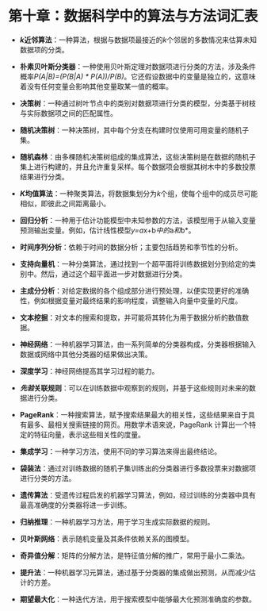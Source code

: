 # 第十章：数据科学中的算法与方法词汇表

+   ***k*近邻算法**：一种算法，根据与数据项最接近的*k*个邻居的多数情况来估算未知数据项的分类。

+   **朴素贝叶斯分类器**：一种使用贝叶斯定理对数据项进行分类的方法，涉及条件概率*P(A|B)=(P(B|A) * P(A))/P(B)*。它还假设数据中的变量是独立的，这意味着没有任何变量会影响其他变量取某一值的概率。

+   **决策树**：一种通过树叶节点中的类别对数据项进行分类的模型，分类基于树枝与实际数据项之间的匹配属性。

+   **随机决策树**：一种决策树，其中每个分支在构建时仅使用可用变量的随机子集。

+   **随机森林**：由多棵随机决策树组成的集成算法，这些决策树是在数据的随机子集上进行构建的，并且允许重复采样。每个数据项会根据其树木中的多数投票结果进行分类。

+   ***K*均值算法**：一种聚类算法，将数据集划分为*k*个组，使每个组中的成员尽可能相似，即彼此之间距离最小。

+   **回归分析**：一种用于估计功能模型中未知参数的方法，该模型用于从输入变量预测输出变量。例如，估计线性模型*y=a*x+b*中的*a*和*b*。

+   **时间序列分析**：依赖于时间的数据分析；主要包括趋势和季节性的分析。

+   **支持向量机**：一种分类算法，通过找到一个超平面将训练数据划分到给定的类别中。然后，通过这个超平面进一步对数据进行分类。

+   **主成分分析**：对给定数据的各个组成部分进行预处理，以便实现更好的准确性，例如根据变量对最终结果的影响程度，调整输入向量中变量的尺度。

+   **文本挖掘**：对文本的搜索和提取，并可能将其转化为用于数据分析的数值数据。

+   **神经网络**：一种机器学习算法，由一系列简单的分类器构成，分类器根据输入数据或网络中其他分类器的结果做出决策。

+   **深度学习**：神经网络提高其学习过程的能力。

+   ***先验*关联规则**：可以在训练数据中观察到的规则，并基于这些规则对未来的数据进行分类。

+   **PageRank**：一种搜索算法，赋予搜索结果最大的相关性，这些结果来自于具有最多、最相关搜索链接的网页。用数学术语来说，PageRank 计算出一个特定的特征向量，表示这些相关性的度量。

+   **集成学习**：一种学习方法，使用不同的学习算法来得出最终结论。

+   **袋装法**：通过对训练数据的随机子集训练出的分类器进行多数投票来对数据项进行分类的方法。

+   **遗传算法**：受遗传过程启发的机器学习算法，例如，经过训练的分类器中具有最高准确度的分类器将进一步训练。

+   **归纳推理**：一种机器学习方法，用于学习生成实际数据的规则。

+   **贝叶斯网络**：表示随机变量及其条件依赖关系的图模型。

+   **奇异值分解**：矩阵的分解方法，是特征值分解的推广，常用于最小二乘法。

+   **提升法**：一种机器学习元算法，通过基于分类器的集成做出预测，从而减少估计的方差。

+   **期望最大化**：一种迭代方法，用于搜索模型中能够最大化预测准确度的参数。
